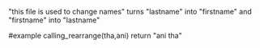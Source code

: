 "this file is used to change names"
turns "lastname" into "firstname" and "firstname" into "lastname"

#example 
calling_rearrange(tha,ani) return "ani tha"